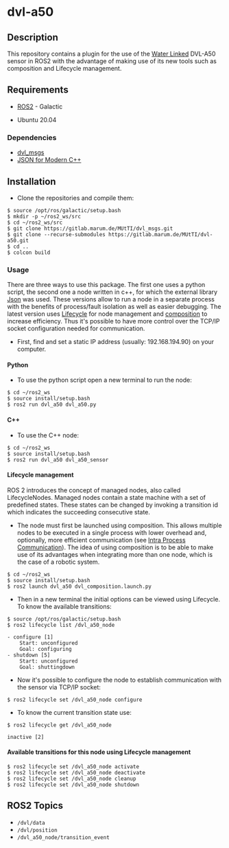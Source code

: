 # dvl-a50 

## Description
This repository contains a plugin for the use of the [Water Linked](https://store.waterlinked.com/product/dvl-a50/) DVL-A50 sensor in ROS2 with the advantage of making use of its new tools such as composition and Lifecycle management.

## Requirements
* [ROS2](https://docs.ros.org/en/galactic/Installation.html) - Galactic
- Ubuntu 20.04

### Dependencies
- [dvl_msgs](https://gitlab.marum.de/MUtTI/dvl_msgs)
- [JSON for Modern C++](https://github.com/nlohmann/json)


## Installation
- Clone the repositories and compile them:
```
$ source /opt/ros/galactic/setup.bash
$ mkdir -p ~/ros2_ws/src
$ cd ~/ros2_ws/src
$ git clone https://gitlab.marum.de/MUtTI/dvl_msgs.git
$ git clone --recurse-submodules https://gitlab.marum.de/MUtTI/dvl-a50.git
$ cd ..
$ colcon build
```

### Usage
There are three ways to use this package. The first one uses a python script, the second one a node written in c++, for which the external library [Json](https://github.com/nlohmann/json) was used. These versions allow to run a node in a separate process with the benefits of process/fault isolation as well as easier debugging. The latest version uses [Lifecycle](https://index.ros.org/p/lifecycle/github-ros2-demos/) for node management and [composition](https://docs.ros.org/en/foxy/Tutorials/Composition.html) to increase efficiency. Thus it's possible to have more control over the TCP/IP socket configuration needed for communication. 

- First, find and set a static IP address (usually: 192.168.194.90) on your computer. 

#### Python
- To use the python script open a new terminal to run the node:
```
$ cd ~/ros2_ws
$ source install/setup.bash
$ ros2 run dvl_a50 dvl_a50.py
```

#### C++ 
- To use the C++ node: 
```
$ cd ~/ros2_ws
$ source install/setup.bash
$ ros2 run dvl_a50 dvl_a50_sensor
```
#### Lifecycle management 
ROS 2 introduces the concept of managed nodes, also called LifecycleNodes. Managed nodes contain a state machine with a set of predefined states. These states can be changed by invoking a transition id which indicates the succeeding consecutive state.

- The node must first be launched using composition. This allows multiple nodes to be executed in a single process with lower overhead and, optionally, more efficient communication (see [Intra Process Communication](https://docs.ros.org/en/foxy/Tutorials/Intra-Process-Communication.html)). The idea of using composition is to be able to make use of its advantages when integrating more than one node, which is the case of a robotic system.

```
$ cd ~/ros2_ws
$ source install/setup.bash
$ ros2 launch dvl_a50 dvl_composition.launch.py
```
- Then in a new terminal the initial options can be viewed using Lifecycle. To know the available transitions:
```
$ source /opt/ros/galactic/setup.bash
$ ros2 lifecycle list /dvl_a50_node

- configure [1]
	Start: unconfigured
	Goal: configuring
- shutdown [5]
	Start: unconfigured
	Goal: shuttingdown
```

- Now it's possible to configure the node to establish communication with the sensor via TCP/IP socket:
```
$ ros2 lifecycle set /dvl_a50_node configure
```
- To know the current transition state use:
```
$ ros2 lifecycle get /dvl_a50_node

inactive [2]
```

#### Available transitions for this node using Lifecycle management
```
$ ros2 lifecycle set /dvl_a50_node activate
$ ros2 lifecycle set /dvl_a50_node deactivate
$ ros2 lifecycle set /dvl_a50_node cleanup
$ ros2 lifecycle set /dvl_a50_node shutdown
```

## ROS2 Topics 
- `/dvl/data`
- `/dvl/position`
- `/dvl_a50_node/transition_event`

